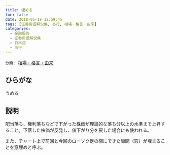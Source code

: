 ```yaml
---
title: 埋める
toc: false
date: 2018-05-18 12:59:45
tags: [证券用语解说集, あ行, 相場・格言・由来]
categories:
  - 金融服务
  - 证券用语解说集
  - 日本語
  - あ行
---
```


`分類：` [相場・格言・由来](/tags/相場・格言・由来/)

## ひらがな

うめる

## 説明

配当落ち、権利落ちなどで下がった株価が理論的な落ち分以上の水準まで上昇すること。下落した株価が反発し、値下がり分を戻した場合にも使われる。

また、チャート上で前回と今回のローソク足の間にできた隙間（窓）が埋まることを窓埋めと呼ぶ。
